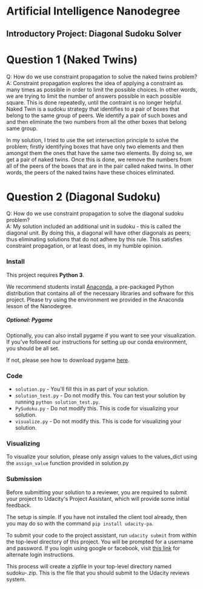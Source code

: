 # Artificial Intelligence Nanodegree
## Introductory Project: Diagonal Sudoku Solver

# Question 1 (Naked Twins)
Q: How do we use constraint propagation to solve the naked twins problem?  
A: Constraint propagation explores the idea of applying a constraint as many times as possible in order to limit
the possible choices. In other words, we are trying to limit the number of answers possible in each possible square. 
This is done repeatedly, until the contraint is no longer helpful. Naked Twin is a sudoku strategy that identifies to a pair of boxes that 
belong to the same group of peers. We identify a pair of such boxes and and then eliminate the two numbers from all the other boxes that belong 
same group. 

In my solution, I tried to use the set intersection principle to solve the problem; firstly identifying boxes that have only two elements and then amongst them the
ones that have the same two elements. By  doing so, we get a pair of naked twins. Once this is done, we remove the numbers from all of the peers of the boxes that
are in the pair called naked twins. In other words, the peers of the naked twins have these choices eliminated. 

# Question 2 (Diagonal Sudoku)
Q: How do we use constraint propagation to solve the diagonal sudoku problem?  
A: My solution included an additional unit in sudoku - this is called the diagonal unit. By doing this, a diagonal will have other diagonals as peers; thus eliminating solutions that 
do not adhere by this rule. This satisfies constraint propagation, or at least does, in my humble opinion. 

### Install

This project requires **Python 3**.

We recommend students install [Anaconda](https://www.continuum.io/downloads), a pre-packaged Python distribution that contains all of the necessary libraries and software for this project. 
Please try using the environment we provided in the Anaconda lesson of the Nanodegree.

##### Optional: Pygame

Optionally, you can also install pygame if you want to see your visualization. If you've followed our instructions for setting up our conda environment, you should be all set.

If not, please see how to download pygame [here](http://www.pygame.org/download.shtml).

### Code

* `solution.py` - You'll fill this in as part of your solution.
* `solution_test.py` - Do not modify this. You can test your solution by running `python solution_test.py`.
* `PySudoku.py` - Do not modify this. This is code for visualizing your solution.
* `visualize.py` - Do not modify this. This is code for visualizing your solution.

### Visualizing

To visualize your solution, please only assign values to the values_dict using the `assign_value` function provided in solution.py

### Submission
Before submitting your solution to a reviewer, you are required to submit your project to Udacity's Project Assistant, which will provide some initial feedback.  

The setup is simple.  If you have not installed the client tool already, then you may do so with the command `pip install udacity-pa`.  

To submit your code to the project assistant, run `udacity submit` from within the top-level directory of this project.  You will be prompted for a username and password.  If you login using google or facebook, visit [this link](https://project-assistant.udacity.com/auth_tokens/jwt_login) for alternate login instructions.

This process will create a zipfile in your top-level directory named sudoku-<id>.zip.  This is the file that you should submit to the Udacity reviews system.

